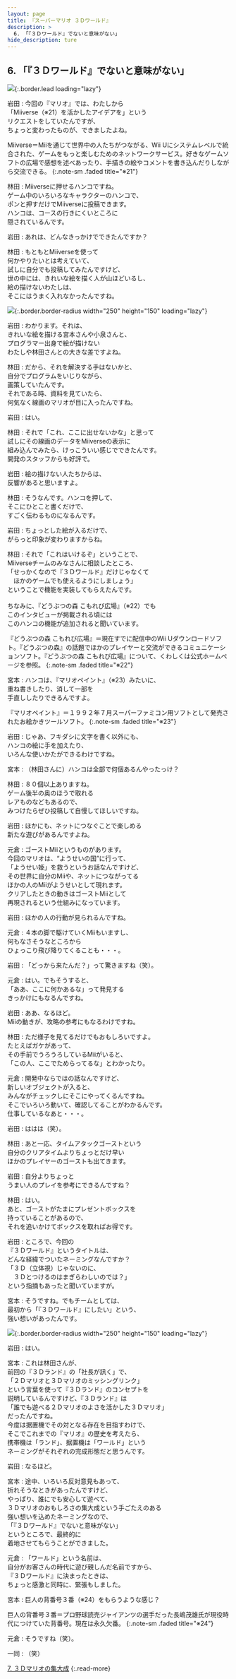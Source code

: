 ```yaml
---
layout: page
title: 『スーパーマリオ ３Ｄワールド』
description: >
  6. 「『３Ｄワールド』でないと意味がない」
hide_description: ture
---
```



## 6. 「『３Ｄワールド』でないと意味がない」

![](/interviews/jp/wiiu/ardj/vol1/img/mainvisual6.jpg){:.border.lead loading="lazy"}



岩田
: 今回の『マリオ』では、わたしから<br>「Miiverse（※21）を活かしたアイデアを」という<br>リクエストをしていたんですが、<br>ちょっと変わったものが、できましたよね。



Miiverse＝Miiを通じて世界中の人たちがつながる、Wii Uにシステムレベルで統合された、ゲームをもっと楽しむためのネットワークサービス。好きなゲームソフトの広場で感想を述べあったり、手描きの絵やコメントを書き込んだりしながら交流できる。
{:.note-sm .faded title="※21"}




林田
: Miiverseに押せるハンコですね。<br>ゲーム中のいろいろなキャラクターのハンコで、<br>ポンと押すだけでMiiverseに投稿できます。<br>ハンコは、コースの行きにくいところに<br>隠されているんです。


岩田
: あれは、どんなきっかけでできたんですか？


林田
: もともとMiiverseを使って<br>何かやりたいとは考えていて、<br>試しに自分でも投稿してみたんですけど、<br>世の中には、きれいな絵を描く人が山ほどいるし、<br>絵の描けないわたしは、<br>そこにはうまく入れなかったんですね。


![](/interviews/jp/wiiu/ardj/vol1/img/photo14.jpg){:.border.border-radius width="250" height="150"  loading="lazy"}


岩田
: わかります。それは、<br>きれいな絵を描ける宮本さんや小泉さんと、<br>プログラマー出身で絵が描けない<br>わたしや林田さんとの大きな差ですよね。


林田
: だから、それを解決する手はないかと、<br>自分でプログラムをいじりながら、<br>画策していたんです。<br>それである時、資料を見ていたら、<br>何気なく線画のマリオが目に入ったんですね。


岩田
: はい。


林田
: それで「これ、ここに出せないかな」と思って<br>試しにその線画のデータをMiiverseの表示に<br>組み込んでみたら、けっこういい感じでできたんです。<br>開発のスタッフからも好評で。


岩田
: 絵の描けない人たちからは、<br>反響があると思いますよ。


林田
: そうなんです。ハンコを押して、<br>そこにひとこと書くだけで、<br>すごく伝わるものになるんです。


岩田
: ちょっとした絵が入るだけで、<br>がらっと印象が変わりますからね。


林田
: それで「これはいけるぞ」ということで、<br>Miiverseチームのみなさんに相談したところ、<br>「せっかくなので『３Ｄワールド』だけじゃなくて<br>　ほかのゲームでも使えるようにしましょう」<br>ということで機能を実装してもらえたんです。<br><br>ちなみに、『どうぶつの森 こもれび広場』（※22）でも<br>このインタビューが掲載される頃には<br>このハンコの機能が追加されると聞いています。



『どうぶつの森 こもれび広場』＝現在すでに配信中のWii Uダウンロードソフト。『どうぶつの森』の話題でほかのプレイヤーと交流ができるコミュニケーションソフト。『どうぶつの森 こもれび広場』について、くわしくは公式ホームページを参照。
{:.note-sm .faded title="※22"}




宮本
: ハンコは、『マリオペイント』（※23）みたいに、<br>重ね書きしたり、消して一部を<br>手直ししたりできるんですよ。



『マリオペイント』＝１９９２年７月スーパーファミコン用ソフトとして発売されたお絵かきツールソフト。
{:.note-sm .faded title="※23"}




岩田
: じゃあ、フキダシに文字を書く以外にも、<br>ハンコの絵に手を加えたり、<br>いろんな使いかたができるわけですね。


宮本
: （林田さんに）ハンコは全部で何個あるんやったっけ？


林田
: ８０個以上ありますね。<br>ゲーム後半の奥のほうで取れる<br>レアものなどもあるので、<br>みつけたらぜひ投稿して自慢してほしいですね。


岩田
: ほかにも、ネットにつなぐことで楽しめる<br>新たな遊びがあるんですよね。


元倉
: <span>ゴーストMii</span>というものがあります。<br>今回のマリオは、“ようせいの国”に行って、<br>「ようせい姫」を救うというお話なんですけど、<br>その世界に自分のMiiや、ネットにつながってる<br>ほかの人のMiiがようせいとして現れます。<br>クリアしたときの動きはゴーストMiiとして<br>再現されるという仕組みになっています。


岩田
: ほかの人の行動が見られるんですね。


元倉
: ４本の脚で駆けていくMiiもいますし、<br>何もなさそうなところから<br>ひょっこり飛び降りてくることも・・・。


岩田
: 「どっから来たんだ？」って驚きますね（笑）。


元倉
: はい。でもそうすると、<br>「ああ、ここに何かあるな」って発見する<br>きっかけにもなるんですね。


岩田
: ああ、なるほど。<br>Miiの動きが、攻略の参考にもなるわけですね。


林田
: ただ様子を見てるだけでもおもしろいですよ。<br>たとえばガケがあって、<br>その手前でうろうろしているMiiがいると、<br>「この人、ここでためらってるな」とわかったり。


元倉
: 開発中ならではの話なんですけど、<br>新しいオブジェクトが入ると、<br>みんながチェックしにそこにやってくるんですね。<br>そこでいろいろ動いて、確認してることがわかるんです。<br>仕事しているなあと・・・。


岩田
: ははは（笑）。


林田
: あと一応、タイムアタックゴーストという<br>自分のクリアタイムよりちょっとだけ早い<br>ほかのプレイヤーのゴーストも出てきます。


岩田
: 自分よりちょっと<br>うまい人のプレイを参考にできるんですね？


林田
: はい。<br>あと、ゴーストがたまにプレゼントボックスを<br>持っていることがあるので、<br>それを追いかけてボックスを取ればお得です。


岩田
: ところで、今回の<br>『３Ｄワールド』というタイトルは、<br>どんな経緯でついたネーミングなんですか？<br>「３Ｄ（立体視）じゃないのに、<br>　３Ｄとつけるのはまぎらわしいのでは？」<br>という指摘もあったと聞いていますが。


宮本
: そうですね。でもチームとしては、<br>最初から「『３Ｄワールド』にしたい」という、<br>強い想いがあったんです。


![](/interviews/jp/wiiu/ardj/vol1/img/photo15.jpg){:.border.border-radius width="250" height="150"  loading="lazy"}


岩田
: はい。


宮本
: これは林田さんが、<br>前回の『３Ｄランド』の「社長が訊く」で、<br><span>「２Ｄマリオと３Ｄマリオのミッシングリンク」</span><br>という言葉を使って『３Ｄランド』のコンセプトを<br>説明しているんですけど、『３Ｄランド』は<br>「誰でも遊べる２Ｄマリオのよさを活かした３Ｄマリオ」<br>だったんですね。<br>今度は据置機でその対となる存在を目指すわけで、<br>そこでこれまでの『マリオ』の歴史を考えたら、<br>携帯機は「ランド」、据置機は「ワールド」という<br>ネーミングがそれぞれの完成形態だと思うんです。



岩田
: なるほど。


宮本
: 途中、いろいろ反対意見もあって、<br>折れそうなときがあったんですけど、<br>やっぱり、誰にでも安心して遊べて、<br>３Ｄマリオのおもしろさの集大成という手ごたえのある<br>強い想いを込めたネーミングなので、<br>「『３Ｄワールド』でないと意味がない」<br>というところで、最終的に<br>着地させてもらうことができました。


元倉
: 「ワールド」という名前は、<br>自分がお客さんの時代に遊び親しんだ名前ですから、<br>『３Ｄワールド』に決まったときは、<br>ちょっと感激と同時に、緊張もしました。


宮本
: 巨人の背番号３番（※24）をもらうような感じ？



巨人の背番号３番＝プロ野球読売ジャイアンツの選手だった長嶋茂雄氏が現役時代につけていた背番号。現在は永久欠番。
{:.note-sm .faded title="※24"}




元倉
: そうですね（笑）。


一同
: （笑）





[7. ３Ｄマリオの集大成](7.md)
{:.read-more}